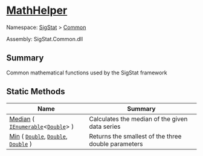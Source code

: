 # [MathHelper](./MathHelper.md)

Namespace: [SigStat](././) > [Common](./README.md)

Assembly: SigStat.Common.dll

## Summary
Common mathematical functions used by the SigStat framework

## Static Methods

| Name<div><a href="#"><img width=225></a></div> | Summary<div><a href="#"><img width=525></a></div> | 
| --- | --- | 
| [Median](./Methods/MathHelper--Median.md) ( [`IEnumerable`](https://docs.microsoft.com/en-us/dotnet/api/System.Collections.Generic.IEnumerable-1)\<[`Double`](https://docs.microsoft.com/en-us/dotnet/api/System.Double)> ) | Calculates the median of the given data series | 
| [Min](./Methods/MathHelper--Min.md) ( [`Double`](https://docs.microsoft.com/en-us/dotnet/api/System.Double), [`Double`](https://docs.microsoft.com/en-us/dotnet/api/System.Double), [`Double`](https://docs.microsoft.com/en-us/dotnet/api/System.Double) ) | Returns the smallest of the three double parameters | 


